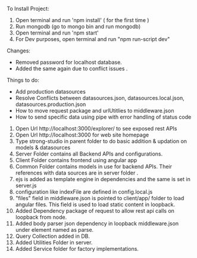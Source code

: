To Install Project:
1. Open terminal and run 'npm install' ( for the first time )
2. Run mongodb (go to mongo bin and run mongodb)
3. Open terminal and run 'npm start'
4. For Dev purposes, open terminal and run "npm run-script dev"

Changes:
* Removed password for localhost database.
* Added the same again due to conflict issues .

Things to do:
* Add production datasources
* Resolve Conflicts between datasources.json, datasources.local.json, datasources.production.json
* How to move request package and urlUtitlies to middleware.json
* How to send specific data using pipe with error handling of status code



1. Open Url http://localhost:3000/explorer/ to see exposed rest APIs
2. Open Url http://localhost:3000 for web site homepage
3. Type strong-studio in parent folder to do basic addition & updation on models & datasources
4. Server Folder contains all Backend APIs and configurations.
5. Client Folder contains frontend using angular app  
6. Common Folder contains models in use for backend APIs. Their references with data sources are in server folder .
7. ejs is added as template engine in dependencies and the same is set in server.js
8. configuration like indexFile are defined in config.local.js
9. "files" field in middleware.json is pointed to client/app/ folder to load angular files. This field is used to load static content in loopback.
10. Added Dependency package of request to allow rest api calls on loopback from node.
11. Added body parser json dependency in loopback middleware.json under element named as parse.
12. Query Collection added in DB.
13. Added Utilities Folder in server.
14. Added Service folder for factory implementations.
